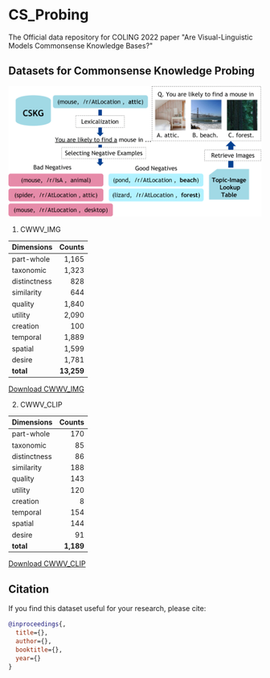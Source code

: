 # CS_Probing
The Official data repository for COLING 2022 paper "Are Visual-Linguistic Models Commonsense Knowledge Bases?"

## Datasets for Commonsense Knowledge Probing
![Overview of CWWV_IMG Dataset Construction Pipeline](https://github.com/Mallory24/CS_Probing/blob/main/data_construction.png)

1. CWWV_IMG 


| Dimensions    |  Counts  | 
| ------------- | -------------:| 
| part-whole    | 1,165         |
| taxonomic     | 1,323         |
| distinctness  | 828           |
| similarity    | 644           |
| quality       | 1,840         |
| utility       | 2,090         |
| creation      | 100           |
| temporal      | 1,889         |
| spatial       | 1,599         |
| desire        | 1,781         |
| **total**     | **13,259**    |



[Download CWWV_IMG](https://drive.google.com/uc?export=download&id=1UdwadtWGBw1qPbXw0AX4Qbx8tAnvmUKT)

2. CWWV_CLIP


| Dimensions    |  Counts  | 
| ------------- | -------------:| 
| part-whole    | 170           |
| taxonomic     | 85            |
| distinctness  | 86            |
| similarity    | 188           |
| quality       | 143           |
| utility       | 120           |
| creation      | 8             |
| temporal      | 154           |
| spatial       | 144           |
| desire        | 91            |
| **total**     | **1,189**     |


[Download CWWV_CLIP](https://drive.google.com/uc?export=download&id=10PsP7jMrQnUNU_oI_Z29clSMXW_Yh1Qo)

## Citation
If you find this dataset useful for your research, please cite:
```bibtex
@inproceedings{,
  title={},
  author={},
  booktitle={},
  year={}
}
```
